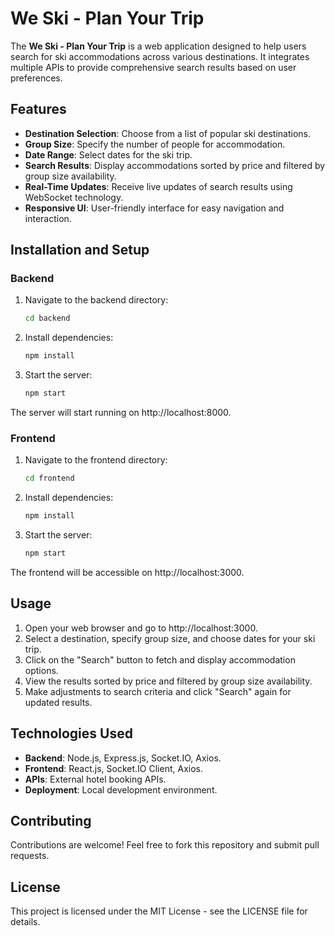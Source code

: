 # We Ski - Plan Your Trip

The **We Ski - Plan Your Trip** is a web application designed to help users search for ski accommodations across various destinations. It integrates multiple APIs to provide comprehensive search results based on user preferences.

## Features

- **Destination Selection**: Choose from a list of popular ski destinations.
- **Group Size**: Specify the number of people for accommodation.
- **Date Range**: Select dates for the ski trip.
- **Search Results**: Display accommodations sorted by price and filtered by group size availability.
- **Real-Time Updates**: Receive live updates of search results using WebSocket technology.
- **Responsive UI**: User-friendly interface for easy navigation and interaction.

## Installation and Setup

### Backend

1. Navigate to the backend directory:
   ```bash
   cd backend
2. Install dependencies:
   ```bash
   npm install
3. Start the server:
   ```bash
   npm start
The server will start running on http://localhost:8000.

### Frontend

1. Navigate to the frontend directory:
   ```bash
   cd frontend
2. Install dependencies:
   ```bash
   npm install
3. Start the server:
   ```bash
   npm start
The frontend will be accessible on http://localhost:3000.

## Usage

1. Open your web browser and go to http://localhost:3000.
2. Select a destination, specify group size, and choose dates for your ski trip.
3. Click on the "Search" button to fetch and display accommodation options.
4. View the results sorted by price and filtered by group size availability.
5. Make adjustments to search criteria and click "Search" again for updated results.

## Technologies Used

- **Backend**: Node.js, Express.js, Socket.IO, Axios.
- **Frontend**: React.js, Socket.IO Client, Axios.
- **APIs**: External hotel booking APIs.
- **Deployment**: Local development environment.

## Contributing

Contributions are welcome! Feel free to fork this repository and submit pull requests.

## License

This project is licensed under the MIT License - see the LICENSE file for details.
